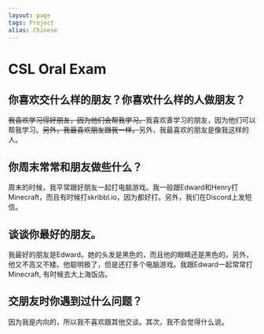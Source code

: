 ```yaml
---
layout: page
tags: Project 
alias: Chinese
---
```


# CSL Oral Exam

## 你喜欢交什么样的朋友？你喜欢什么样的人做朋友？

~~我喜欢学习得好朋友，因为他们会帮我学习。~~我喜欢善学习的朋友，因为他们可以帮我学习。~~另外，我最喜欢朋友跟我一样。~~另外，我最喜欢的朋友是像我这样的人。

## 你周末常常和朋友做些什么？

周末的时候，我平常跟好朋友一起打电脑游戏。我一般跟Edward和Henry打Minecraft，而且有时候打skribbl.io，因为都好打。另外，我们在Discord上发短信。

## 谈谈你最好的朋友。

我最好的朋友是Edward。她的头发是黑色的，而且他的眼睛还是黑色的。另外，他又不高又不矮。他聪明极了，但是还打多个电脑游戏。我跟Edward一起常常打Minecraft, 有时候去大上海饭店。

## 交朋友时你遇到过什么问题？

因为我是内向的，所以我不喜欢跟其他交谈。其次，我不会觉得什么说。 